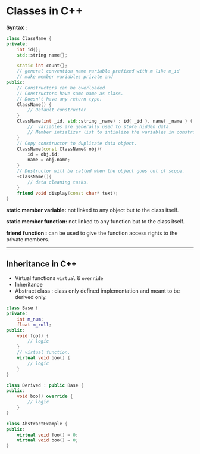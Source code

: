 # Classes in C++

**Syntax :**

```cpp
class ClassName {
private:
	int id{};
	std::string name{};

	static int count{};
	// general convention name variable prefixed with m like m_id
	// make member variables private and
public:
	// Constructors can be overloaded 
	// Constructors have same name as class.
	// Doesn't have any return type.
	ClassName() {
		// Default constructor
	}
	ClassName(int _id, std::string _name) : id{ _id }, name{ _name } {
		// _variables are generally used to store hidden data.
		// Member intializer list to intialize the variables in constructor.
	}
	// Copy constructor to duplicate data object.
	ClassName(const ClassName& obj){
		id = obj.id;
		name = obj.name;
	}
	// Destructor will be called when the object goes out of scope.
	~ClassName(){
		// data cleaning tasks.
	}
	friend void display(const char* text);
}
```

**static member variable:** not linked to any object but to the class itself. 

**static member function:** not linked to any function but to the class itself.

**friend function :** can be used to give the function access rights to the private members.


---
## Inheritance in C++

- Virtual functions `virtual` & `override`
- Inheritance 
- Abstract class : class only defined implementation and meant to be derived only.

```cpp
class Base {
private:
	int m_num;
	float m_roll;
public:
	void foo() {
		// logic
	}
	// virtual function.
	virtual void boo() {
		// logic 
	}	
}

class Derived : public Base {
public:
	void boo() override {
		// logic
	}
}

class AbstractExample {
public:
	virtual void foo() = 0;
	virtual void boo() = 0;
}
```



